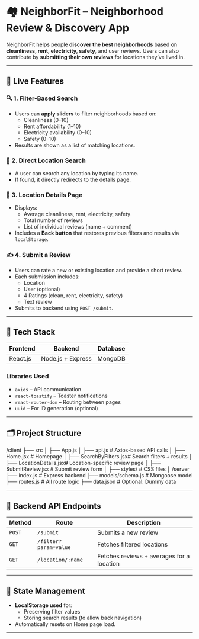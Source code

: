# 🏘️ NeighborFit – Neighborhood Review & Discovery App

NeighborFit helps people **discover the best neighborhoods** based on **cleanliness, rent, electricity, safety**, and user reviews. Users can also contribute by **submitting their own reviews** for locations they’ve lived in.

---

## 🚀 Live Features

### 🔍 1. Filter-Based Search
- Users can **apply sliders** to filter neighborhoods based on:
  - Cleanliness (0–10)
  - Rent affordability (1–10)
  - Electricity availability (0–10)
  - Safety (0–10)
- Results are shown as a list of matching locations.

### 📍 2. Direct Location Search
- A user can search any location by typing its name.
- If found, it directly redirects to the details page.

### 🧾 3. Location Details Page
- Displays:
  - Average cleanliness, rent, electricity, safety
  - Total number of reviews
  - List of individual reviews (name + comment)
- Includes a **Back button** that restores previous filters and results via `localStorage`.

### ✍️ 4. Submit a Review
- Users can rate a new or existing location and provide a short review.
- Each submission includes:
  - Location
  - User (optional)
  - 4 Ratings (clean, rent, electricity, safety)
  - Text review
- Submits to backend using `POST /submit`.

---

## 🧱 Tech Stack

| Frontend          | Backend           | Database |
|-------------------|-------------------|----------|
| React.js          | Node.js + Express | MongoDB  |

### Libraries Used
- `axios` – API communication
- `react-toastify` – Toaster notifications
- `react-router-dom` – Routing between pages
- `uuid` – For ID generation (optional)

---

## 🗂️ Project Structure
/client
├── src
│ ├── App.js
│ ├── api.js # Axios-based API calls
│ ├── Home.jsx # Homepage
│ ├── SearchByFilters.jsx# Search filters + results
│ ├── LocationDetails.jsx# Location-specific review page
│ ├── SubmitReview.jsx # Submit review form
│ ├── styles/ # CSS files
│
/server
├── index.js # Express backend
├── models/schema.js # Mongoose model
├── routes.js # All route logic
├── data.json # Optional: Dummy data


---

## 📡 Backend API Endpoints

| Method | Route                  | Description                            |
|--------|------------------------|----------------------------------------|
| `POST` | `/submit`              | Submits a new review                   |
| `GET`  | `/filter?param=value`  | Fetches filtered locations             |
| `GET`  | `/location/:name`      | Fetches reviews + averages for a location |

---

## 💾 State Management

- **LocalStorage used** for:
  - Preserving filter values
  - Storing search results (to allow back navigation)
- Automatically resets on Home page load.

---



